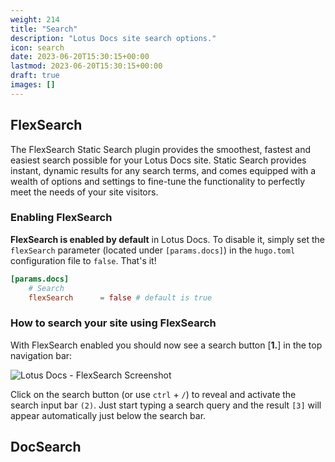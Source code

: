 ```yaml
---
weight: 214
title: "Search"
description: "Lotus Docs site search options."
icon: search
date: 2023-06-20T15:30:15+00:00
lastmod: 2023-06-20T15:30:15+00:00
draft: true
images: []
---
```


## FlexSearch

The FlexSearch Static Search plugin provides the smoothest, fastest and easiest search possible for your Lotus Docs site. Static Search provides instant, dynamic results for any search terms, and comes equipped with a wealth of options and settings to fine-tune the functionality to perfectly meet the needs of your site visitors.

### Enabling FlexSearch

**FlexSearch is enabled by default** in Lotus Docs. To disable it, simply set the `flexSearch` parameter (located under `[params.docs]`) in the `hugo.toml` configuration file to `false`. That's it!

```toml
[params.docs]
    # Search
    flexSearch      = false # default is true
```

### How to search your site using FlexSearch

With FlexSearch enabled you should now see a search button [**1.**] in the top navigation bar:

![Lotus Docs - FlexSearch Screenshot](https://res.cloudinary.com/lotuslabs/image/upload/v1688185913/Lotus%20Docs/images/lotus_docs_flexsearch_ui_components_diagram_v1.0_zfkkg3.png)

Click on the search button (or use `ctrl` + `/`) to reveal and activate the search input bar `(2)`. Just start typing a search query and the result `[3]` will appear automatically just below the search bar.

## DocSearch
